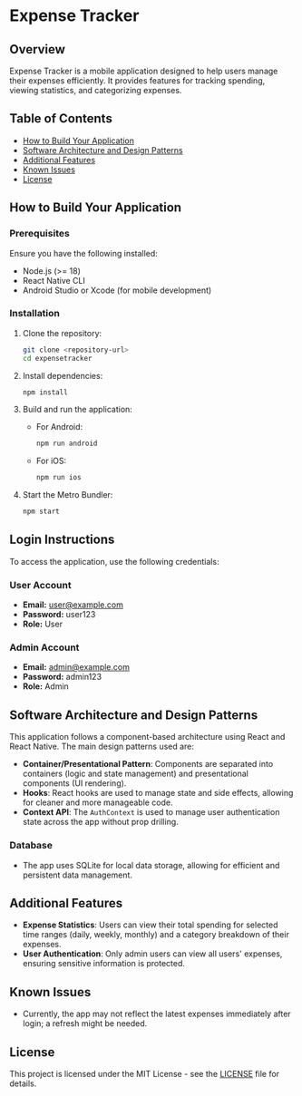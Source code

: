 
# Expense Tracker

## Overview
Expense Tracker is a mobile application designed to help users manage their expenses efficiently. It provides features for tracking spending, viewing statistics, and categorizing expenses.

## Table of Contents
- [How to Build Your Application](#how-to-build-your-application)
- [Software Architecture and Design Patterns](#software-architecture-and-design-patterns)
- [Additional Features](#additional-features)
- [Known Issues](#known-issues)
- [License](#license)

## How to Build Your Application

### Prerequisites
Ensure you have the following installed:
- Node.js (>= 18)
- React Native CLI
- Android Studio or Xcode (for mobile development)

### Installation
1. Clone the repository:
   ```bash
   git clone <repository-url>
   cd expensetracker
   ```

2. Install dependencies:
   ```bash
   npm install
   ```

3. Build and run the application:
   - For Android:
     ```bash
     npm run android
     ```
   - For iOS:
     ```bash
     npm run ios
     ```

4. Start the Metro Bundler:
   ```bash
   npm start
   ```

## Login Instructions

To access the application, use the following credentials:

### User Account
- **Email:** user@example.com
- **Password:** user123
- **Role:** User

### Admin Account
- **Email:** admin@example.com
- **Password:** admin123
- **Role:** Admin

## Software Architecture and Design Patterns

This application follows a component-based architecture using React and React Native. The main design patterns used are:

- **Container/Presentational Pattern**: Components are separated into containers (logic and state management) and presentational components (UI rendering).
- **Hooks**: React hooks are used to manage state and side effects, allowing for cleaner and more manageable code.
- **Context API**: The `AuthContext` is used to manage user authentication state across the app without prop drilling.

### Database
- The app uses SQLite for local data storage, allowing for efficient and persistent data management.

## Additional Features

- **Expense Statistics**: Users can view their total spending for selected time ranges (daily, weekly, monthly) and a category breakdown of their expenses.
- **User Authentication**: Only admin users can view all users' expenses, ensuring sensitive information is protected.

## Known Issues

- Currently, the app may not reflect the latest expenses immediately after login; a refresh might be needed.

## License
This project is licensed under the MIT License - see the [LICENSE](LICENSE) file for details.

